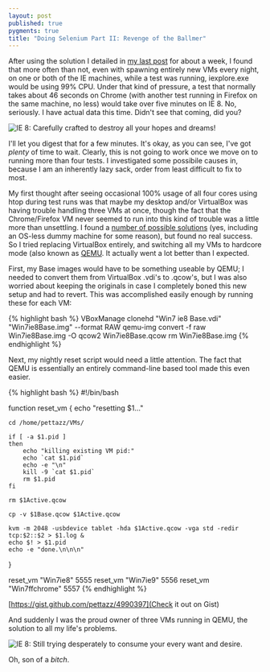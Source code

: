 ```yaml
---
layout: post
published: true
pygments: true
title: "Doing Selenium Part II: Revenge of the Ballmer"
---
```


After using the solution I detailed in [my last post](pettazz.com/2013/02/13/Showing-Internet-Explorer-Who-Its-Boss-Is/) for about a week, I found that more often than not, even with spawning entirely new VMs every night, on one or both of the IE machines, while a test was running, iexplore.exe would be using 99% CPU. Under that kind of pressure, a test that normally takes about 46 seconds on Chrome (with another test running in Firefox on the same machine, no less) would take over five minutes on IE 8. No, seriously. I have actual data this time. Didn't see that coming, did you?

![IE 8: Carefully crafted to destroy all your hopes and dreams!](http://i.imgur.com/wjMaMRL.png)


I'll let you digest that for a few minutes. It's okay, as you can see, I've got _plenty_ of time to wait. Clearly, this is not going to work once we move on to running more than four tests. I investigated some possibile causes in, because I am an inherently lazy sack, order from least difficult to fix to most. 

My first thought after seeing occasional 100% usage of all four cores using htop during test runs was that maybe my desktop and/or VirtualBox was having trouble handling three VMs at once, though the fact that the Chrome/Firefox VM never seemed to run into this kind of trouble was a little more than unsettling. I found a [number of possible solutions](http://home.icequake.net/~nemesis/blog/index.php/archives/321) (yes, including an OS-less dummy machine for some reason), but found no real success. So I tried replacing VirtualBox entirely, and switching all my VMs to hardcore mode (also known as [QEMU](http://wiki.qemu.org/Main_Page). It actually went a lot better than I expected.

First, my Base images would have to be something useable by QEMU; I needed to convert them from VirtualBox .vdi's to .qcow's, but I was also worried about keeping the originals in case I completely boned this new setup and had to revert. This was accomplished easily enough by running these for each VM:

{% highlight bash %}
VBoxManage clonehd "Win7 ie8 Base.vdi" "Win7ie8Base.img" --format RAW
qemu-img convert -f raw Win7ie8Base.img -O qcow2 Win7ie8Base.qcow
rm Win7ie8Base.img
{% endhighlight %}

Next, my nightly reset script would need a little attention. The fact that QEMU is essentially an entirely command-line based tool made this even easier.

{% highlight bash %}
#!/bin/bash
 
function reset_vm {
    echo "resetting $1..."
 
    cd /home/pettazz/VMs/
 
    if [ -a $1.pid ]
    then
        echo "killing existing VM pid:"
        echo `cat $1.pid`
        echo -e "\n"
        kill -9 `cat $1.pid`
        rm $1.pid
    fi 
 
    rm $1Active.qcow
 
    cp -v $1Base.qcow $1Active.qcow
 
    kvm -m 2048 -usbdevice tablet -hda $1Active.qcow -vga std -redir tcp:$2::$2 > $1.log &
    echo $! > $1.pid
    echo -e "done.\n\n\n"
}
 
reset_vm "Win7ie8" 5555
reset_vm "Win7ie9" 5556
reset_vm "Win7ffchrome" 5557
{% endhighlight %}

[https://gist.github.com/pettazz/4990397](Check it out on Gist)

And suddenly I was the proud owner of three VMs running in QEMU, the solution to all my life's problems. 

![IE 8: Still trying desperately to consume your every want and desire.](http://i.imgur.com/1Cx73Aw.png)

Oh, son of a _bitch_. 